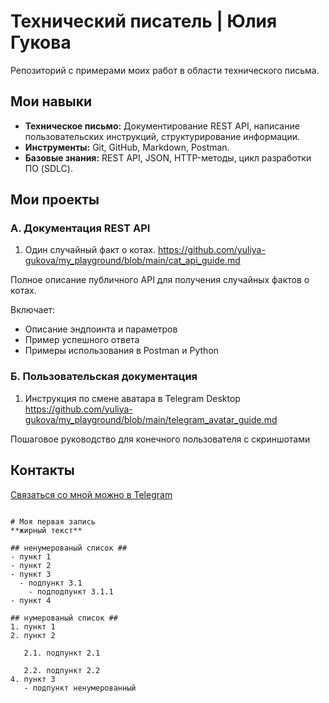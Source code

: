 # Технический писатель | Юлия Гукова

Репозиторий с примерами моих работ в области технического письма.

## Мои навыки

*   **Техническое письмо:** Документирование REST API, написание пользовательских инструкций, структурирование информации.
*   **Инструменты:** Git, GitHub, Markdown, Postman.
*   **Базовые знания:** REST API, JSON, HTTP-методы, цикл разработки ПО (SDLC).

## Мои проекты

### А. Документация REST API
 1. Один случайный факт о котах.
   https://github.com/yuliya-gukova/my_playground/blob/main/cat_api_guide.md

  Полное описание публичного API для получения случайных фактов о котах.

 Включает:
   - Описание эндпоинта и параметров
   - Пример успешного ответа
   - Примеры использования в Postman и Python

### Б. Пользовательская документация
1. Инструкция по смене аватара в Telegram Desktop
   https://github.com/yuliya-gukova/my_playground/blob/main/telegram_avatar_guide.md

Пошаговое руководство для конечного пользователя с скриншотами

## Контакты
[Связаться со мной можно  в Telegram](https://t.me/yuliyagukova)
```

# Моя первая запись
**жирный текст**

## ненумерованый список ##
- пункт 1
- пункт 2
- пункт 3
  - подпункт 3.1
    - подподпункт 3.1.1
- пункт 4

## нумерованый список ##
1. пункт 1
2. пункт 2
   
   2.1. подпункт 2.1
   
   2.2. подпункт 2.2
4. пункт 3
   - подпункт ненумерованный
